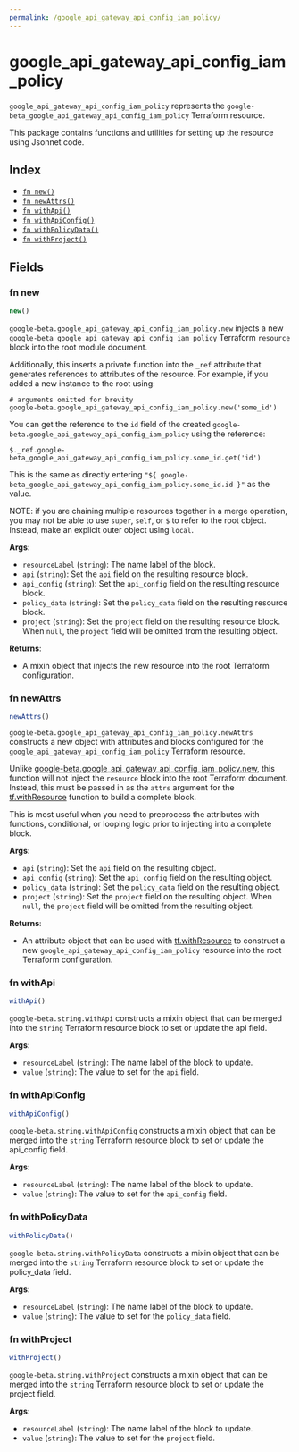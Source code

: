 ```yaml
---
permalink: /google_api_gateway_api_config_iam_policy/
---
```


# google_api_gateway_api_config_iam_policy

`google_api_gateway_api_config_iam_policy` represents the `google-beta_google_api_gateway_api_config_iam_policy` Terraform resource.



This package contains functions and utilities for setting up the resource using Jsonnet code.


## Index

* [`fn new()`](#fn-new)
* [`fn newAttrs()`](#fn-newattrs)
* [`fn withApi()`](#fn-withapi)
* [`fn withApiConfig()`](#fn-withapiconfig)
* [`fn withPolicyData()`](#fn-withpolicydata)
* [`fn withProject()`](#fn-withproject)

## Fields

### fn new

```ts
new()
```


`google-beta.google_api_gateway_api_config_iam_policy.new` injects a new `google-beta_google_api_gateway_api_config_iam_policy` Terraform `resource`
block into the root module document.

Additionally, this inserts a private function into the `_ref` attribute that generates references to attributes of the
resource. For example, if you added a new instance to the root using:

    # arguments omitted for brevity
    google-beta.google_api_gateway_api_config_iam_policy.new('some_id')

You can get the reference to the `id` field of the created `google-beta.google_api_gateway_api_config_iam_policy` using the reference:

    $._ref.google-beta_google_api_gateway_api_config_iam_policy.some_id.get('id')

This is the same as directly entering `"${ google-beta_google_api_gateway_api_config_iam_policy.some_id.id }"` as the value.

NOTE: if you are chaining multiple resources together in a merge operation, you may not be able to use `super`, `self`,
or `$` to refer to the root object. Instead, make an explicit outer object using `local`.

**Args**:
  - `resourceLabel` (`string`): The name label of the block.
  - `api` (`string`): Set the `api` field on the resulting resource block.
  - `api_config` (`string`): Set the `api_config` field on the resulting resource block.
  - `policy_data` (`string`): Set the `policy_data` field on the resulting resource block.
  - `project` (`string`): Set the `project` field on the resulting resource block. When `null`, the `project` field will be omitted from the resulting object.

**Returns**:
- A mixin object that injects the new resource into the root Terraform configuration.


### fn newAttrs

```ts
newAttrs()
```


`google-beta.google_api_gateway_api_config_iam_policy.newAttrs` constructs a new object with attributes and blocks configured for the `google_api_gateway_api_config_iam_policy`
Terraform resource.

Unlike [google-beta.google_api_gateway_api_config_iam_policy.new](#fn-new), this function will not inject the `resource`
block into the root Terraform document. Instead, this must be passed in as the `attrs` argument for the
[tf.withResource](https://github.com/tf-libsonnet/core/tree/main/docs#fn-withresource) function to build a complete block.

This is most useful when you need to preprocess the attributes with functions, conditional, or looping logic prior to
injecting into a complete block.

**Args**:
  - `api` (`string`): Set the `api` field on the resulting object.
  - `api_config` (`string`): Set the `api_config` field on the resulting object.
  - `policy_data` (`string`): Set the `policy_data` field on the resulting object.
  - `project` (`string`): Set the `project` field on the resulting object. When `null`, the `project` field will be omitted from the resulting object.

**Returns**:
  - An attribute object that can be used with [tf.withResource](https://github.com/tf-libsonnet/core/tree/main/docs#fn-withresource) to construct a new `google_api_gateway_api_config_iam_policy` resource into the root Terraform configuration.


### fn withApi

```ts
withApi()
```

`google-beta.string.withApi` constructs a mixin object that can be merged into the `string`
Terraform resource block to set or update the api field.



**Args**:
  - `resourceLabel` (`string`): The name label of the block to update.
  - `value` (`string`): The value to set for the `api` field.


### fn withApiConfig

```ts
withApiConfig()
```

`google-beta.string.withApiConfig` constructs a mixin object that can be merged into the `string`
Terraform resource block to set or update the api_config field.



**Args**:
  - `resourceLabel` (`string`): The name label of the block to update.
  - `value` (`string`): The value to set for the `api_config` field.


### fn withPolicyData

```ts
withPolicyData()
```

`google-beta.string.withPolicyData` constructs a mixin object that can be merged into the `string`
Terraform resource block to set or update the policy_data field.



**Args**:
  - `resourceLabel` (`string`): The name label of the block to update.
  - `value` (`string`): The value to set for the `policy_data` field.


### fn withProject

```ts
withProject()
```

`google-beta.string.withProject` constructs a mixin object that can be merged into the `string`
Terraform resource block to set or update the project field.



**Args**:
  - `resourceLabel` (`string`): The name label of the block to update.
  - `value` (`string`): The value to set for the `project` field.

